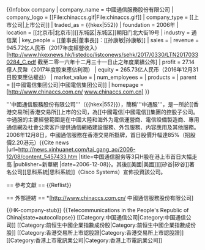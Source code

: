 {{Infobox company
|  company_name = 中國通信服務股份有限公司
|  company_logo = [[File:chinaccs.gif|File:chinaccs.gif]]
|  company_type = [[上市公司|上市公司]]
|  traded_as = {{hkex|552}}
|  foundation = 2006年
|  location = [[北京市|北京市]][[东城区|东城区]]朝阳门北大街19号
|  industry = 通信業
|  key_people = [[董事長|董事長]]：[[孙康敏|孙康敏]]
|  sales = 
|  revenue = 945.72亿人民币（2017年度經營收入）<ref name=ref2016>[http://www.hkexnews.hk/listedco/listconews/sehk/2017/0330/LTN20170330284_C.pdf 截至二零一六年十二月三十一日止之年度業績公佈]</ref>
|  profit = 27.14億人民幣（2017年度股東應佔利潤）<ref name=ref2016/>
|  equity = 265.73亿人民币（2016年12月31日股東應佔權益）<ref name=ref2016/>
|  market_value = 
|  num_employees = 
|  products = 
|  parent = [[中國電信集团公司|中國電信集团公司]]
|  homepage = [http://www.chinaccs.com.cn/ www.chinaccs.com.cn]
}}

'''中國通信服務股份有限公司'''（{{hkex|552}}），簡稱'''中通服'''，是一所於[[香港交易所|香港交易所]]上市的公司，為[[中國電信|中國電信]]集團的控股子公司。中通服的主要經營範圍是在中國大陸和海外为電信運營商、電信設備製造商、專用通信網及社會公衆客戶提供通信網絡建設服務、外包服務、内容應用及其他服務。2006年12月8日，中國通信服務在香港交易所掛牌，首日股價升幅達85%（招股價2.20港元）<ref>{{Cite news |url=http://news.xinhuanet.com/tai_gang_ao/2006-12/08/content_5457433.htm |title=中国通信服务等3只H股在港上市首日大幅走高 |publisher=新華網 |date=2006-12-08}}</ref>。其後[[美國|美國]][[矽谷|矽谷]]著名公司[[思科系統|思科系統]]（Cisco Systems）宣佈投資該公司。

== 參考文獻 ==
{{Reflist}}

== 外部連結 ==
*[http://www.chinaccs.com.cn/ 中國通信服務股份有限公司]

{{HK-company-stub}}
{{Telecommunications in the People's Republic of China|state=autocollapse}}
[[Category:中国通信公司|Category:中国通信公司]]
[[Category:前恒生中國企業指數成份股|Category:前恒生中國企業指數成份股]]
[[Category:香港交易所上市認股證|Category:香港交易所上市認股證]]
[[Category:香港上市電訊業公司|Category:香港上市電訊業公司]]